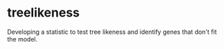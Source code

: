 # treelikeness
Developing a statistic to test tree likeness and identify genes that don't fit the model.
